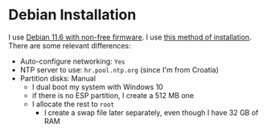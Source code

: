 # Debian Installation

I use [Debian 11.6 with non-free firmware](https://cdimage.debian.org/cdimage/unofficial/non-free/cd-including-firmware/11.6.0+nonfree/amd64/iso-dvd/). I use [this method of installation](https://dev.to/brandonwallace/how-to-install-debian-11-bullseye-expert-mode-minimal-install-10pd). There are some relevant differences:

- Auto-configure networking: `Yes`
- NTP server to use: `hr.pool.ntp.org` (since I'm from Croatia)
- Partition disks: Manual
  - I dual boot my system with Windows 10
  - if there is no ESP partition, I create a 512 MB one
  - I allocate the rest to `root`
    - I create a swap file later separately, even though I have 32 GB of RAM
